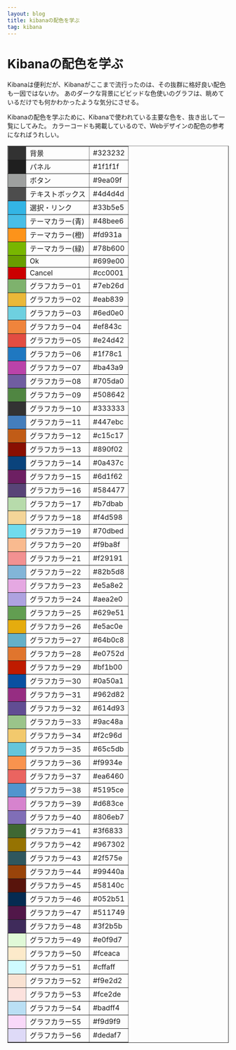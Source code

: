 ```yaml
---
layout: blog
title: kibanaの配色を学ぶ
tag: kibana
---
```


# Kibanaの配色を学ぶ

Kibanaは便利だが、Kibanaがここまで流行ったのは、その抜群に格好良い配色も一因ではないか。
あのダークな背景にビビッドな色使いのグラフは、眺めているだけでも何かわかったような気分にさせる。

Kibanaの配色を学ぶために、Kibanaで使われている主要な色を、抜き出して一覧にしてみた。
カラーコードも掲載しているので、Webデザインの配色の参考になればうれしい。

<table border="1px">
<tr><td width="24px" bgcolor="#323232"></td><td>背景</td><td>#323232</td></tr>
<tr><td width="24px" bgcolor="#1f1f1f"></td><td>パネル</td><td>#1f1f1f</td></tr>
<tr><td width="24px" bgcolor="#9ea09f"></td><td>ボタン</td><td>#9ea09f</td></tr>
<tr><td width="24px" bgcolor="#4d4d4d"></td><td>テキストボックス</td><td>#4d4d4d</td></tr>
<tr><td width="24px" bgcolor="#33b5e5"></td><td>選択・リンク</td><td>#33b5e5</td></tr>
<tr><td width="24px" bgcolor="#48bee6"></td><td>テーマカラー(青)</td><td>#48bee6</td></tr>
<tr><td width="24px" bgcolor="#fd931a"></td><td>テーマカラー(橙)</td><td>#fd931a</td></tr>
<tr><td width="24px" bgcolor="#78b600"></td><td>テーマカラー(緑)</td><td>#78b600</td></tr>
<tr><td width="24px" bgcolor="#699e00"></td><td>Ok</td><td>#699e00</td></tr>
<tr><td width="24px" bgcolor="#cc0001"></td><td>Cancel</td><td>#cc0001</td></tr>
<tr><td width="24px" bgcolor="#7eb26d"></td><td>グラフカラー01</td><td>#7eb26d</td></tr>
<tr><td width="24px" bgcolor="#eab839"></td><td>グラフカラー02</td><td>#eab839</td></tr>
<tr><td width="24px" bgcolor="#6ed0e0"></td><td>グラフカラー03</td><td>#6ed0e0</td></tr>
<tr><td width="24px" bgcolor="#ef843c"></td><td>グラフカラー04</td><td>#ef843c</td></tr>
<tr><td width="24px" bgcolor="#e24d42"></td><td>グラフカラー05</td><td>#e24d42</td></tr>
<tr><td width="24px" bgcolor="#1f78c1"></td><td>グラフカラー06</td><td>#1f78c1</td></tr>
<tr><td width="24px" bgcolor="#ba43a9"></td><td>グラフカラー07</td><td>#ba43a9</td></tr>
<tr><td width="24px" bgcolor="#705da0"></td><td>グラフカラー08</td><td>#705da0</td></tr>
<tr><td width="24px" bgcolor="#508642"></td><td>グラフカラー09</td><td>#508642</td></tr>
<tr><td width="24px" bgcolor="#333333"></td><td>グラフカラー10</td><td>#333333</td></tr>
<tr><td width="24px" bgcolor="#447ebc"></td><td>グラフカラー11</td><td>#447ebc</td></tr>
<tr><td width="24px" bgcolor="#c15c17"></td><td>グラフカラー12</td><td>#c15c17</td></tr>
<tr><td width="24px" bgcolor="#890f02"></td><td>グラフカラー13</td><td>#890f02</td></tr>
<tr><td width="24px" bgcolor="#0a437c"></td><td>グラフカラー14</td><td>#0a437c</td></tr>
<tr><td width="24px" bgcolor="#6d1f62"></td><td>グラフカラー15</td><td>#6d1f62</td></tr>
<tr><td width="24px" bgcolor="#584477"></td><td>グラフカラー16</td><td>#584477</td></tr>
<tr><td width="24px" bgcolor="#b7dbab"></td><td>グラフカラー17</td><td>#b7dbab</td></tr>
<tr><td width="24px" bgcolor="#f4d598"></td><td>グラフカラー18</td><td>#f4d598</td></tr>
<tr><td width="24px" bgcolor="#70dbed"></td><td>グラフカラー19</td><td>#70dbed</td></tr>
<tr><td width="24px" bgcolor="#f9ba8f"></td><td>グラフカラー20</td><td>#f9ba8f</td></tr>
<tr><td width="24px" bgcolor="#f29191"></td><td>グラフカラー21</td><td>#f29191</td></tr>
<tr><td width="24px" bgcolor="#82b5d8"></td><td>グラフカラー22</td><td>#82b5d8</td></tr>
<tr><td width="24px" bgcolor="#e5a8e2"></td><td>グラフカラー23</td><td>#e5a8e2</td></tr>
<tr><td width="24px" bgcolor="#aea2e0"></td><td>グラフカラー24</td><td>#aea2e0</td></tr>
<tr><td width="24px" bgcolor="#629e51"></td><td>グラフカラー25</td><td>#629e51</td></tr>
<tr><td width="24px" bgcolor="#e5ac0e"></td><td>グラフカラー26</td><td>#e5ac0e</td></tr>
<tr><td width="24px" bgcolor="#64b0c8"></td><td>グラフカラー27</td><td>#64b0c8</td></tr>
<tr><td width="24px" bgcolor="#e0752d"></td><td>グラフカラー28</td><td>#e0752d</td></tr>
<tr><td width="24px" bgcolor="#bf1b00"></td><td>グラフカラー29</td><td>#bf1b00</td></tr>
<tr><td width="24px" bgcolor="#0a50a1"></td><td>グラフカラー30</td><td>#0a50a1</td></tr>
<tr><td width="24px" bgcolor="#962d82"></td><td>グラフカラー31</td><td>#962d82</td></tr>
<tr><td width="24px" bgcolor="#614d93"></td><td>グラフカラー32</td><td>#614d93</td></tr>
<tr><td width="24px" bgcolor="#9ac48a"></td><td>グラフカラー33</td><td>#9ac48a</td></tr>
<tr><td width="24px" bgcolor="#f2c96d"></td><td>グラフカラー34</td><td>#f2c96d</td></tr>
<tr><td width="24px" bgcolor="#65c5db"></td><td>グラフカラー35</td><td>#65c5db</td></tr>
<tr><td width="24px" bgcolor="#f9934e"></td><td>グラフカラー36</td><td>#f9934e</td></tr>
<tr><td width="24px" bgcolor="#ea6460"></td><td>グラフカラー37</td><td>#ea6460</td></tr>
<tr><td width="24px" bgcolor="#5195ce"></td><td>グラフカラー38</td><td>#5195ce</td></tr>
<tr><td width="24px" bgcolor="#d683ce"></td><td>グラフカラー39</td><td>#d683ce</td></tr>
<tr><td width="24px" bgcolor="#806eb7"></td><td>グラフカラー40</td><td>#806eb7</td></tr>
<tr><td width="24px" bgcolor="#3f6833"></td><td>グラフカラー41</td><td>#3f6833</td></tr>
<tr><td width="24px" bgcolor="#967302"></td><td>グラフカラー42</td><td>#967302</td></tr>
<tr><td width="24px" bgcolor="#2f575e"></td><td>グラフカラー43</td><td>#2f575e</td></tr>
<tr><td width="24px" bgcolor="#99440a"></td><td>グラフカラー44</td><td>#99440a</td></tr>
<tr><td width="24px" bgcolor="#58140c"></td><td>グラフカラー45</td><td>#58140c</td></tr>
<tr><td width="24px" bgcolor="#052b51"></td><td>グラフカラー46</td><td>#052b51</td></tr>
<tr><td width="24px" bgcolor="#511749"></td><td>グラフカラー47</td><td>#511749</td></tr>
<tr><td width="24px" bgcolor="#3f2b5b"></td><td>グラフカラー48</td><td>#3f2b5b</td></tr>
<tr><td width="24px" bgcolor="#e0f9d7"></td><td>グラフカラー49</td><td>#e0f9d7</td></tr>
<tr><td width="24px" bgcolor="#fceaca"></td><td>グラフカラー50</td><td>#fceaca</td></tr>
<tr><td width="24px" bgcolor="#cffaff"></td><td>グラフカラー51</td><td>#cffaff</td></tr>
<tr><td width="24px" bgcolor="#f9e2d2"></td><td>グラフカラー52</td><td>#f9e2d2</td></tr>
<tr><td width="24px" bgcolor="#fce2de"></td><td>グラフカラー53</td><td>#fce2de</td></tr>
<tr><td width="24px" bgcolor="#badff4"></td><td>グラフカラー54</td><td>#badff4</td></tr>
<tr><td width="24px" bgcolor="#f9d9f9"></td><td>グラフカラー55</td><td>#f9d9f9</td></tr>
<tr><td width="24px" bgcolor="#dedaf7"></td><td>グラフカラー56</td><td>#dedaf7</td></tr>
</table>
